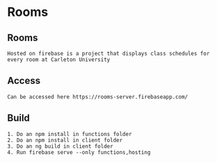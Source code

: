 # Rooms 

## Rooms 
	Hosted on firebase is a project that displays class schedules for every room at Carleton University

## Access
	Can be accessed here https://rooms-server.firebaseapp.com/

## Build
	1. Do an npm install in functions folder
	2. Do an npm install in client folder
	3. Do an ng build in client folder
	4. Run firebase serve --only functions,hosting
